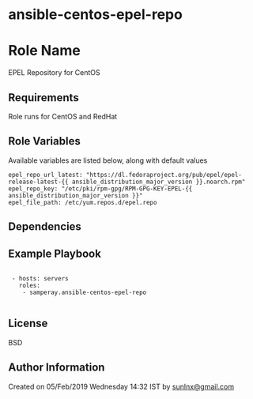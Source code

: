 # ansible-centos-epel-repo

Role Name
=========

EPEL Repository for CentOS

Requirements
------------

Role runs for CentOS and RedHat

Role Variables
--------------

Available variables are listed below, along with default values

```
epel_repo_url_latest: "https://dl.fedoraproject.org/pub/epel/epel-release-latest-{{ ansible_distribution_major_version }}.noarch.rpm"
epel_repo_key: "/etc/pki/rpm-gpg/RPM-GPG-KEY-EPEL-{{ ansible_distribution_major_version }}"
epel_file_path: /etc/yum.repos.d/epel.repo
```

Dependencies
------------


Example Playbook
----------------

```

 - hosts: servers
   roles:
    - samperay.ansible-centos-epel-repo
         
```
License
-------

BSD

Author Information
------------------
Created on 05/Feb/2019 Wednesday 14:32 IST by sunlnx@gmail.com
